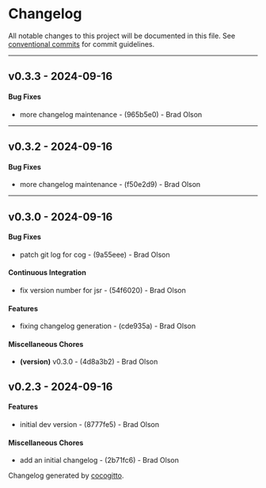 # Changelog
All notable changes to this project will be documented in this file. See [conventional commits](https://www.conventionalcommits.org/) for commit guidelines.

- - -
## v0.3.3 - 2024-09-16
#### Bug Fixes
- more changelog maintenance - (965b5e0) - Brad Olson

- - -

## v0.3.2 - 2024-09-16
#### Bug Fixes
- more changelog maintenance - (f50e2d9) - Brad Olson

- - -

## v0.3.0 - 2024-09-16
#### Bug Fixes
- patch git log for cog - (9a55eee) - Brad Olson
#### Continuous Integration
- fix version number for jsr - (54f6020) - Brad Olson
#### Features
- fixing changelog generation - (cde935a) - Brad Olson
#### Miscellaneous Chores
- **(version)** v0.3.0 - (4d8a3b2) - Brad Olson

## v0.2.3 - 2024-09-16
#### Features
- initial dev version - (8777fe5) - Brad Olson
#### Miscellaneous Chores
- add an initial changelog - (2b71fc6) - Brad Olson

Changelog generated by [cocogitto](https://github.com/cocogitto/cocogitto).